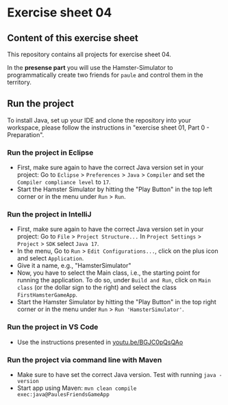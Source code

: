 # Exercise sheet 04

## Content of this exercise sheet
This repository contains all projects for exercise sheet 04.

In the **presense part** you will use the Hamster-Simulator to programmatically create two friends for `paule` and control them in the territory.

## Run the project
To install Java, set up your IDE and clone the repository into your workspace, please follow the instructions in "exercise sheet 01, Part 0 - Preparation".

### Run the project in Eclipse
- First, make sure again to have the correct Java version set in your project: Go to `Eclipse` > `Preferences` > `Java` > `Compiler` and set the `Compiler compliance level` to `17`.
- Start the Hamster Simulator by hitting the "Play Button" in the top left corner or in the menu under `Run` > `Run`.

### Run the project in IntelliJ
- First, make sure again to have the correct Java version set in your project: Go to `File` > `Project Structure...` In `Project Settings` > `Project` > `SDK` select `Java 17`.
- In the menu, Go to `Run` > `Edit Configurations...`, click on the plus icon and select `Application`.
- Give it a name, e.g., "HamsterSimulator"
- Now, you have to select the Main class, i.e., the starting point for running the application. To do so, under `Build and Run`, click on `Main class` (or the dollar sign to the right) and select the class `FirstHamsterGameApp`.
- Start the Hamster Simulator by hitting the "Play Button" in the top right corner or in the menu under `Run` > `Run 'HamsterSimulator'`.

### Run the project in VS Code
- Use the instructions presented in [youtu.be/BGJC0pQsQAo](https://youtu.be/BGJC0pQsQAo)

### Run the project via command line with Maven
- Make sure to have set the correct Java version. Test with running `java -version`
- Start app using Maven: `mvn clean compile exec:java@PaulesFriendsGameApp`
 
